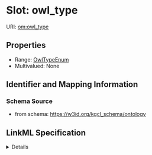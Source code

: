 # Slot: owl_type

URI: [om:owl_type](om:owl_type)



<!-- no inheritance hierarchy -->




## Properties

* Range: [OwlTypeEnum](OwlTypeEnum.md)
* Multivalued: None







## Identifier and Mapping Information







### Schema Source


* from schema: https://w3id.org/kgcl_schema/ontology




## LinkML Specification

<details>
```yaml
name: owl type
from_schema: https://w3id.org/kgcl_schema/ontology
rank: 1000
alias: owl_type
domain_of:
- node creation
- node
range: owl_type_enum

```
</details>